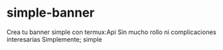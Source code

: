 # simple-banner
Crea tu banner simple con termux:Api
Sin mucho rollo ni complicaciones interesarías
Simplemente; simple 

